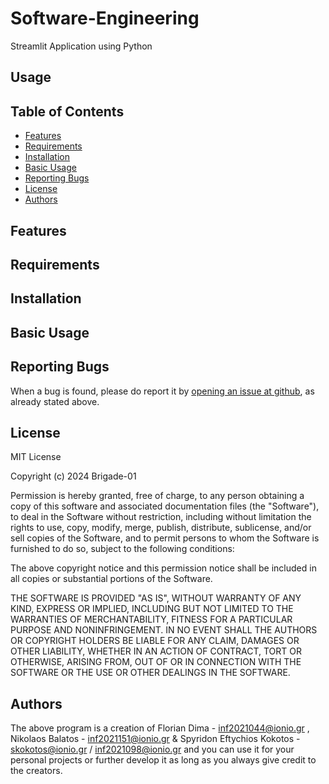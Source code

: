 # Software-Engineering

Streamlit Application using Python

## Usage

## Table of Contents
<!-- vim-markdown-toc Marked -->

* [Features](#features)
* [Requirements](#requirements)
* [Installation](#installation)
* [Basic Usage](#basic-usage)
* [Reporting Bugs](#reporting-bugs)
* [License](#license)
* [Authors](#authors)

<!-- vim-markdown-toc -->

## Features

## Requirements

## Installation

## Basic Usage

## Reporting Bugs

When a bug is found, please do report it by [opening an issue at github](https://github.com/Brigade-01/Software-Engineering/issues), as already stated above.

## License

MIT License

Copyright (c) 2024 Brigade-01

Permission is hereby granted, free of charge, to any person obtaining a copy
of this software and associated documentation files (the "Software"), to deal
in the Software without restriction, including without limitation the rights
to use, copy, modify, merge, publish, distribute, sublicense, and/or sell
copies of the Software, and to permit persons to whom the Software is
furnished to do so, subject to the following conditions:

The above copyright notice and this permission notice shall be included in all
copies or substantial portions of the Software.

THE SOFTWARE IS PROVIDED "AS IS", WITHOUT WARRANTY OF ANY KIND, EXPRESS OR
IMPLIED, INCLUDING BUT NOT LIMITED TO THE WARRANTIES OF MERCHANTABILITY,
FITNESS FOR A PARTICULAR PURPOSE AND NONINFRINGEMENT. IN NO EVENT SHALL THE
AUTHORS OR COPYRIGHT HOLDERS BE LIABLE FOR ANY CLAIM, DAMAGES OR OTHER
LIABILITY, WHETHER IN AN ACTION OF CONTRACT, TORT OR OTHERWISE, ARISING FROM,
OUT OF OR IN CONNECTION WITH THE SOFTWARE OR THE USE OR OTHER DEALINGS IN THE
SOFTWARE.

## Authors

The above program is a creation of Florian Dima - inf2021044@ionio.gr , Nikolaos Balatos - inf2021151@ionio.gr & Spyridon Eftychios Kokotos - skokotos@ionio.gr / inf2021098@ionio.gr and you can use it for your personal projects or further develop it as long as you always give credit to the creators.
